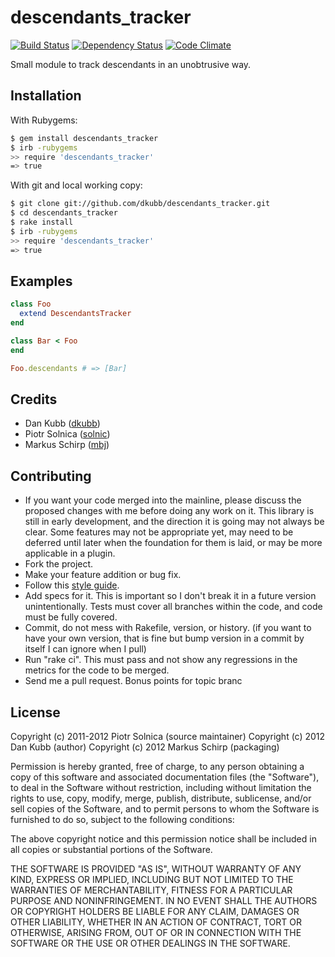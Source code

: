 descendants_tracker
===================

[![Build Status](https://secure.travis-ci.org/dkubb/descendants_tracker.png?branch=master)](http://travis-ci.org/dkubb/descendants_tracker)
[![Dependency Status](https://gemnasium.com/dkubb/descendants_tracker.png)](https://gemnasium.com/dkubb/descendants_tracker)
[![Code Climate](https://codeclimate.com/badge.png)](https://codeclimate.com/github/dkubb/descendants_tracker)

Small module to track descendants in an unobtrusive way.

Installation
------------

With Rubygems:

```bash
$ gem install descendants_tracker
$ irb -rubygems
>> require 'descendants_tracker'
=> true
```

With git and local working copy:

```bash
$ git clone git://github.com/dkubb/descendants_tracker.git
$ cd descendants_tracker
$ rake install
$ irb -rubygems
>> require 'descendants_tracker'
=> true
```

Examples
--------

``` ruby
class Foo
  extend DescendantsTracker
end

class Bar < Foo
end

Foo.descendants # => [Bar]
```

Credits
-------

* Dan Kubb ([dkubb](https://github.com/dkubb))
* Piotr Solnica ([solnic](https://github.com/solnic))
* Markus Schirp ([mbj](https://github.com/mbj))

Contributing
-------------

* If you want your code merged into the mainline, please discuss the proposed changes with me before doing any work on it. This library is still in early development, and the direction it is going may not always be clear. Some features may not be appropriate yet, may need to be deferred until later when the foundation for them is laid, or may be more applicable in a plugin.
* Fork the project.
* Make your feature addition or bug fix.
* Follow this [style guide](https://github.com/dkubb/styleguide).
* Add specs for it. This is important so I don't break it in a future version unintentionally. Tests must cover all branches within the code, and code must be fully covered.
* Commit, do not mess with Rakefile, version, or history. (if you want to have your own version, that is fine but bump version in a commit by itself I can ignore when I pull)
* Run "rake ci". This must pass and not show any regressions in the metrics for the code to be merged.
* Send me a pull request. Bonus points for topic branc

License
-------

Copyright (c) 2011-2012 Piotr Solnica (source maintainer)
Copyright (c) 2012 Dan Kubb (author)
Copyright (c) 2012 Markus Schirp (packaging)

Permission is hereby granted, free of charge, to any person obtaining
a copy of this software and associated documentation files (the
"Software"), to deal in the Software without restriction, including
without limitation the rights to use, copy, modify, merge, publish,
distribute, sublicense, and/or sell copies of the Software, and to
permit persons to whom the Software is furnished to do so, subject to
the following conditions:

The above copyright notice and this permission notice shall be
included in all copies or substantial portions of the Software.

THE SOFTWARE IS PROVIDED "AS IS", WITHOUT WARRANTY OF ANY KIND,
EXPRESS OR IMPLIED, INCLUDING BUT NOT LIMITED TO THE WARRANTIES OF
MERCHANTABILITY, FITNESS FOR A PARTICULAR PURPOSE AND
NONINFRINGEMENT. IN NO EVENT SHALL THE AUTHORS OR COPYRIGHT HOLDERS BE
LIABLE FOR ANY CLAIM, DAMAGES OR OTHER LIABILITY, WHETHER IN AN ACTION
OF CONTRACT, TORT OR OTHERWISE, ARISING FROM, OUT OF OR IN CONNECTION
WITH THE SOFTWARE OR THE USE OR OTHER DEALINGS IN THE SOFTWARE.

